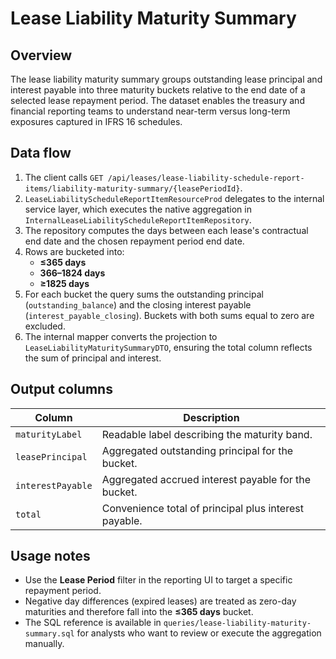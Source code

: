 # Lease Liability Maturity Summary

## Overview
The lease liability maturity summary groups outstanding lease principal and interest payable into three maturity
buckets relative to the end date of a selected lease repayment period. The dataset enables the treasury and
financial reporting teams to understand near-term versus long-term exposures captured in IFRS 16 schedules.

## Data flow
1. The client calls `GET /api/leases/lease-liability-schedule-report-items/liability-maturity-summary/{leasePeriodId}`.
2. `LeaseLiabilityScheduleReportItemResourceProd` delegates to the internal service layer, which executes the native
   aggregation in `InternalLeaseLiabilityScheduleReportItemRepository`.
3. The repository computes the days between each lease's contractual end date and the chosen repayment period end date.
4. Rows are bucketed into:
   * **≤365 days**
   * **366–1824 days**
   * **≥1825 days**
5. For each bucket the query sums the outstanding principal (`outstanding_balance`) and the closing interest payable
   (`interest_payable_closing`). Buckets with both sums equal to zero are excluded.
6. The internal mapper converts the projection to `LeaseLiabilityMaturitySummaryDTO`, ensuring the total column reflects
   the sum of principal and interest.

## Output columns
| Column | Description |
| --- | --- |
| `maturityLabel` | Readable label describing the maturity band. |
| `leasePrincipal` | Aggregated outstanding principal for the bucket. |
| `interestPayable` | Aggregated accrued interest payable for the bucket. |
| `total` | Convenience total of principal plus interest payable. |

## Usage notes
* Use the **Lease Period** filter in the reporting UI to target a specific repayment period.
* Negative day differences (expired leases) are treated as zero-day maturities and therefore fall into the **≤365 days** bucket.
* The SQL reference is available in `queries/lease-liability-maturity-summary.sql` for analysts who want to review or execute
  the aggregation manually.
